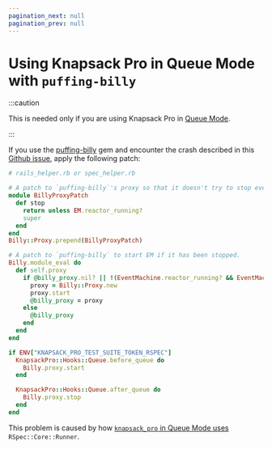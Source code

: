 ```yaml
---
pagination_next: null
pagination_prev: null
---
```


# Using Knapsack Pro in Queue Mode with `puffing-billy`

:::caution

This is needed only if you are using Knapsack Pro in [Queue Mode](../overview/index.mdx#queue-mode-dynamic-split).

:::

If you use the [puffing-billy](https://github.com/oesmith/puffing-billy) gem and encounter the crash described in this [Github issue](https://github.com/oesmith/puffing-billy/issues/253), apply the following patch:

```ruby
# rails_helper.rb or spec_helper.rb

# A patch to `puffing-billy`'s proxy so that it doesn't try to stop eventmachine's reactor if it's not running.
module BillyProxyPatch
  def stop
    return unless EM.reactor_running?
    super
  end
end
Billy::Proxy.prepend(BillyProxyPatch)

# A patch to `puffing-billy` to start EM if it has been stopped.
Billy.module_eval do
  def self.proxy
    if @billy_proxy.nil? || !(EventMachine.reactor_running? && EventMachine.reactor_thread.alive?)
      proxy = Billy::Proxy.new
      proxy.start
      @billy_proxy = proxy
    else
      @billy_proxy
    end
  end
end

if ENV["KNAPSACK_PRO_TEST_SUITE_TOKEN_RSPEC"]
  KnapsackPro::Hooks::Queue.before_queue do
    Billy.proxy.start
  end

  KnapsackPro::Hooks::Queue.after_queue do
    Billy.proxy.stop
  end
end
```

This problem is caused by how [`knapsack_pro` in Queue Mode uses](https://knapsackpro.com/faq/question/why-when-i-use-queue-mode-for-rspec-then-my-tests-fail) `RSpec::Core::Runner`.
